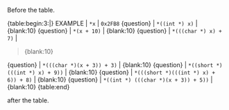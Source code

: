 Before the table.

{table:begin:3:|}
EXAMPLE    | `*x` | `0x2FB8`
{question} | `*((int *) x)` | {blank:10}
{question} | `*(x + 10)` | {blank:10}
{question} | 
`*(((char *) x) + 7)` | 
> {blank:10}

{question} | `*(((char *)(x + 3)) + 3)` | {blank:10}
{question} | `*((short *)(((int *) x) + 9))` | {blank:10}
{question} | `*(((short *)(((int *) x) + 6)) + 8)` | {blank:10}
{question} | `*((int *) (((char *)(x + 3)) + 5))` | {blank:10}
{table:end}

after the table.

